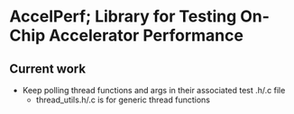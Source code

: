 # AccelPerf; Library for Testing On-Chip Accelerator Performance

## Current work
- Keep polling thread functions and args in their associated test .h/.c file
  - thread_utils.h/.c is for generic thread functions